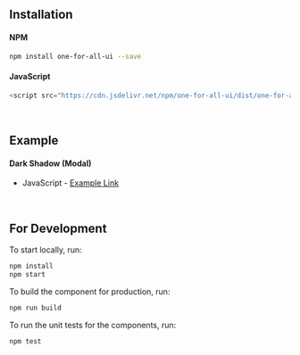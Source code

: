 ## Installation
#### NPM
```bash
npm install one-for-all-ui --save
```

#### JavaScript
```javascript
<script src="https://cdn.jsdelivr.net/npm/one-for-all-ui/dist/one-for-all/one-for-all.js"></script>
```

<br />

## Example
#### Dark Shadow (Modal)
- JavaScript \- [Example Link](https://codesandbox.io/s/javascript-one-for-all-ui-zkjmi?file=/index.html:134-233)

<br />

## For Development

To start locally, run:

```bash
npm install
npm start
```

To build the component for production, run:

```bash
npm run build
```

To run the unit tests for the components, run:

```bash
npm test
```
